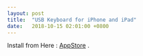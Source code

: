 ```yaml
---
layout: post
title:  "USB Keyboard for iPhone and iPad"
date:   2018-10-15 02:01:00 +0800
---
```


Install from Here : [AppStore](https://itunes.apple.com/us/app/qvkeyboard/id1439106456) .

